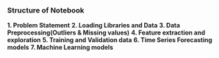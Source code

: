 ### Structure of Notebook
**1. Problem Statement**
**2. Loading Libraries and Data**
**3. Data Preprocessing(Outliers & Missing values)**
**4. Feature extraction and exploration**
**5. Training and Validation data**
**6. Time Series Forecasting models**
**7. Machine Learning models**